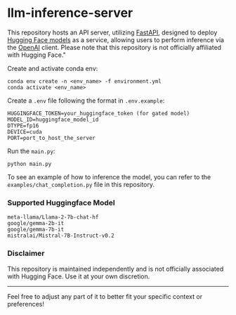 # llm-inference-server

This repository hosts an API server, utilizing [FastAPI](https://pypi.org/project/fastapi/), designed to deploy [Hugging Face models](https://huggingface.co/models) as a service, allowing users to perform inference via the [OpenAI](https://pypi.org/project/openai/) client. Please note that this repository is not officially affiliated with Hugging Face."

Create and activate conda env:
```
conda env create -n <env_name> -f environment.yml
conda activate <env_name>
```

Create a `.env` file following the format in `.env.example`:
```
HUGGINGFACE_TOKEN=your_huggingface_token (for gated model)
MODEL_ID=huggingface_model_id
DTYPE=fp16
DEVICE=cuda
PORT=port_to_host_the_server
```

Run the `main.py`:
```
python main.py
```

To see an example of how to inference the model, you can refer to the `examples/chat_completion.py` file in this repository.

### Supported Huggingface Model
```
meta-llama/Llama-2-7b-chat-hf
google/gemma-2b-it
google/gemma-7b-it
mistralai/Mistral-7B-Instruct-v0.2
```

### Disclaimer
This repository is maintained independently and is not officially associated with Hugging Face. Use it at your own discretion.

-----
Feel free to adjust any part of it to better fit your specific context or preferences!
